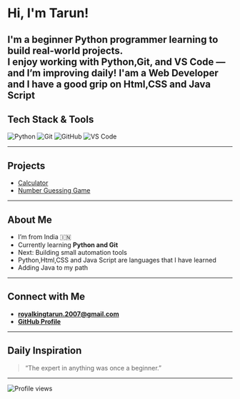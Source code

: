 #  Hi, I'm Tarun!

 I'm a beginner Python programmer learning to build real-world projects.  
 I enjoy working with Python,Git, and VS Code — and I’m improving daily!
 I'am a Web Developer and I have a good grip on Html,CSS and Java Script  
---

##  Tech Stack & Tools

![Python](https://img.shields.io/badge/Python-3776AB?style=for-the-badge&logo=python&logoColor=white)
![Git](https://img.shields.io/badge/Git-F05032?style=for-the-badge&logo=git&logoColor=white)
![GitHub](https://img.shields.io/badge/GitHub-181717?style=for-the-badge&logo=github)
![VS Code](https://img.shields.io/badge/VS%20Code-007ACC?style=for-the-badge&logo=visualstudiocode&logoColor=white)

---

##  Projects

- [Calculator](https://github.com/royalkingtarun2007-commits/first-git-project)
- [Number Guessing Game](https://github.com/royalkingtarun2007-commits/Number_Guessing_Game)

---

## About Me

- I’m from India 🇮🇳  
- Currently learning **Python and Git**  
- Next: Building small automation tools  
- Python,Html,CSS and Java Script are languages that I have learned
- Adding Java to my path 

---

##  Connect with Me

-  **royalkingtarun.2007@gmail.com**
-  **[GitHub Profile](https://github.com/royalkingtarun2007-commits)**

---

##  Daily Inspiration

> “The expert in anything was once a beginner.”  

---

![Profile views](https://komarev.com/ghpvc/?username=royalkingtarun2007-commits&color=blue&style=flat-square)
